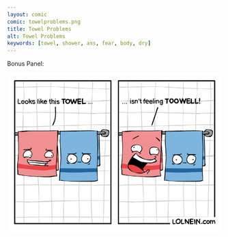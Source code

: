 ```yaml
---
layout: comic
comic: towelproblems.png
title: Towel Problems
alt: Towel Problems
keywords: [towel, shower, ass, fear, body, dry]
---
```


Bonus Panel:

![Towel Problems Bonus Panel](/images/towelproblems_bonus.png)


